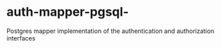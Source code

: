 # auth-mapper-pgsql-
Postgres mapper implementation of the authentication and authorization interfaces 
